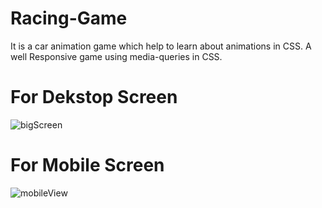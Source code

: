 # Racing-Game
It is a car animation game which help to learn about animations in CSS.
A well Responsive game using media-queries in CSS.

# For Dekstop Screen
![bigScreen](https://user-images.githubusercontent.com/78030776/233765278-d990fd02-6dd5-4a92-9b35-6eb6b79d897b.png)

# For Mobile Screen
![mobileView](https://user-images.githubusercontent.com/78030776/233765283-3aa1df96-6a82-4eda-b1dc-f594934a8d34.png)
